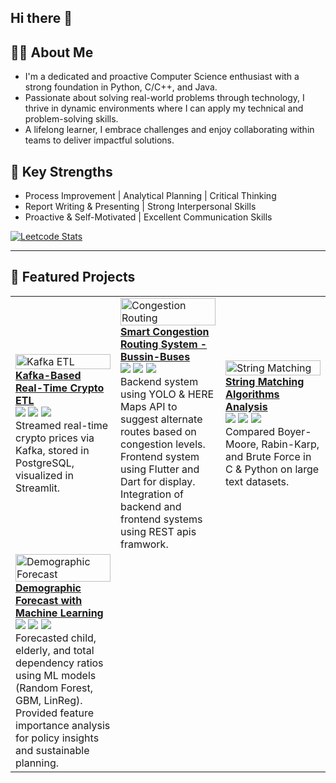 ## Hi there 👋

## 👨‍💻 About Me
- I'm a dedicated and proactive Computer Science enthusiast with a strong foundation in Python, C/C++, and Java. 
- Passionate about solving real-world problems through technology, I thrive in dynamic environments where I can apply my technical and problem-solving skills. 
- A lifelong learner, I embrace challenges and enjoy collaborating within teams to deliver impactful solutions.

## 🔑 Key Strengths
- Process Improvement | Analytical Planning | Critical Thinking
- Report Writing & Presenting | Strong Interpersonal Skills
- Proactive & Self-Motivated | Excellent Communication Skills

[![Leetcode Stats](https://leetcard.jacoblin.cool/HXong)](https://leetcode.com/HXong)

---

## 🚀 Featured Projects

<table>
  <tr>
    <td width="33%">
      <img src="https://github.com/HXong/kafka-crypto-etl/assets/demo.png" alt="Kafka ETL" width="100%" />
      <br/>
      <a href="https://github.com/HXong/kafka-crypto-etl" target="_blank">
        <b>Kafka-Based Real-Time Crypto ETL</b>
      </a>
      <br/>
      <img src="https://img.shields.io/github/stars/HXong/kafka-crypto-etl?style=social" />
      <img src="https://img.shields.io/github/forks/HXong/kafka-crypto-etl?style=social" />
      <img src="https://img.shields.io/github/languages/top/HXong/kafka-crypto-etl" />
      <br/>
      Streamed real-time crypto prices via Kafka, stored in PostgreSQL, visualized in Streamlit.
    </td>
    <td width="33%">
      <img src="https://github.com/HXong/congestion-routing/assets/demo.png" alt="Congestion Routing" width="100%" />
      <br/>
      <a href="https://github.com/HXong/Bussin-Buses" target="_blank">
        <b>Smart Congestion Routing System - Bussin-Buses </b>  
      </a>
      <br/>
      <img src="https://img.shields.io/github/stars/HXong/congestion-routing?style=social" />
      <img src="https://img.shields.io/github/forks/HXong/congestion-routing?style=social" />
      <img src="https://img.shields.io/github/languages/top/HXong/congestion-routing" />
      <br/>
      Backend system using YOLO & HERE Maps API to suggest alternate routes based on congestion levels.
      <br/>
      Frontend system using Flutter and Dart for display.
      <br/>
      Integration of backend and frontend systems using REST apis framwork.
    </td>
    <td width="33%">
      <img src="https://github.com/HXong/string-matching-algorithms/assets/demo.png" alt="String Matching" width="100%" />
      <br/>
      <a href="https://github.com/HXong/string-matching-algorithms" target="_blank">
        <b>String Matching Algorithms Analysis</b>
      </a>  
      <br/>
      <img src="https://img.shields.io/github/stars/HXong/string-matching-algo?style=social" />
      <img src="https://img.shields.io/github/forks/HXong/string-matching-algo?style=social" />
      <img src="https://img.shields.io/github/languages/top/HXong/string-matching-algo" />
      <br/>
      Compared Boyer-Moore, Rabin-Karp, and Brute Force in C & Python on large text datasets.
    </td>
  </tr>
  <tr>
    <td width="33%">
      <img src="https://github.com/HXong/demographic-forecast/assets/demo.png" alt="Demographic Forecast" width="100%" />
      <br/>
      <a href="https://github.com/TitanicEclair/Demographic-Forecast" target="_blank">
        <b>Demographic Forecast with Machine Learning</b>
      </a>
      <br/>
      <img src="https://img.shields.io/github/stars/HXong/demographic-forecast?style=social" />
      <img src="https://img.shields.io/github/forks/HXong/demographic-forecast?style=social" />
      <img src="https://img.shields.io/github/languages/top/HXong/demographic-forecast" />
      <br/>
      Forecasted child, elderly, and total dependency ratios using ML models (Random Forest, GBM, LinReg).  
      <br/>
      Provided feature importance analysis for policy insights and sustainable planning.
    </td>
    <td colspan="2"></td>
  </tr>
</table>
<!--
**HXong/HXong** is a ✨ _special_ ✨ repository because its `README.md` (this file) appears on your GitHub profile.

Here are some ideas to get you started:

- 🔭 I’m currently working on ...
- 🌱 I’m currently learning ...
- 👯 I’m looking to collaborate on ...
- 🤔 I’m looking for help with ...
- 💬 Ask me about ...
- 📫 How to reach me: ...
- 😄 Pronouns: ...
- ⚡ Fun fact: ...
-->
